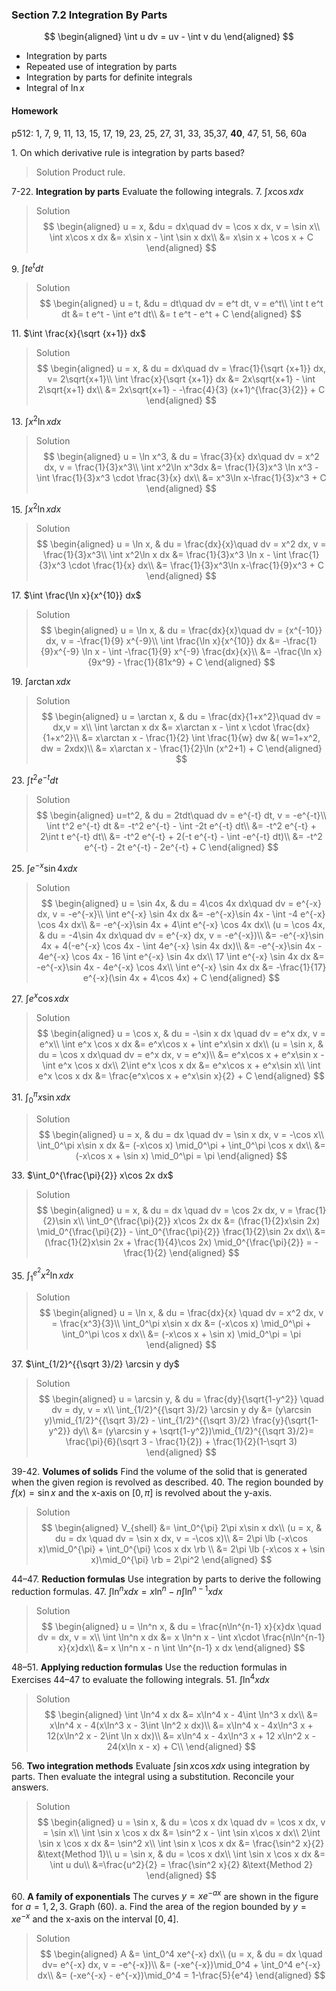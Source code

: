### Section 7.2 Integration By Parts

$$
\begin{aligned}
\int u dv = uv - \int v du
\end{aligned}
$$

+ Integration by parts
+ Repeated use of integration by parts
+ Integration by parts for definite integrals
+ Integral of $\ln x$

#### Homework
p512: 1, 7, 9, 11, 13, 15, 17, 19, 23, 25, 27, 31, 33, 35,37, **40**, 47, 51, 56, 60a

1\. On which derivative rule is integration by parts based?
>Solution
Product rule.

7-22\. **Integration by parts** Evaluate the following integrals.
7\. $\int x\cos x dx$
>Solution
$$
\begin{aligned}
u = x, &du = dx\quad dv = \cos x dx, v = \sin x\\
\int x\cos x dx &= x\sin x - \int \sin x dx\\
&= x\sin x + \cos x + C
\end{aligned}
$$

9\. $\int t e^t dt$
>Solution
$$
\begin{aligned}
u = t, &du = dt\quad dv = e^t dt, v = e^t\\
\int t e^t dt &= t e^t - \int e^t dt\\
&= t e^t - e^t + C
\end{aligned}
$$

11\. $\int \frac{x}{\sqrt {x+1}} dx$
>Solution
$$
\begin{aligned}
u = x, & du = dx\quad dv = \frac{1}{\sqrt {x+1}} dx, v= 2\sqrt{x+1}\\
\int \frac{x}{\sqrt {x+1}} dx &= 2x\sqrt{x+1} - \int 2\sqrt{x+1} dx\\
&= 2x\sqrt{x+1} - -\frac{4}{3} (x+1)^{\frac{3}{2}} + C
\end{aligned}
$$

13\. $\int x^2\ln x dx$
>Solution
$$
\begin{aligned}
u = \ln x^3, & du = \frac{3}{x} dx\quad dv = x^2 dx, v = \frac{1}{3}x^3\\
\int x^2\ln x^3dx &= \frac{1}{3}x^3 \ln x^3 - \int \frac{1}{3}x^3 \cdot \frac{3}{x} dx\\
&= x^3\ln x-\frac{1}{3}x^3 + C
\end{aligned}
$$

<!-- pagebreak -->
15\. $\int x^2\ln x dx$
>Solution
$$
\begin{aligned}
u = \ln x, & du = \frac{dx}{x}\quad dv = x^2 dx, v = \frac{1}{3}x^3\\
\int x^2\ln x dx &= \frac{1}{3}x^3 \ln x - \int \frac{1}{3}x^3 \cdot \frac{1}{x} dx\\
&= \frac{1}{3}x^3\ln x-\frac{1}{9}x^3 + C
\end{aligned}
$$

17\. $\int \frac{\ln x}{x^{10}} dx$
>Solution
$$
\begin{aligned}
u = \ln x, & du = \frac{dx}{x}\quad dv = {x^{-10}} dx, v = -\frac{1}{9} x^{-9}\\
\int \frac{\ln x}{x^{10}} dx &= -\frac{1}{9}x^{-9} \ln x - \int -\frac{1}{9} x^{-9} \frac{dx}{x}\\
&= -\frac{\ln x}{9x^9} - \frac{1}{81x^9} + C
\end{aligned}
$$

19\. $\int \arctan x dx$
>Solution
$$
\begin{aligned}
u = \arctan x, & du = \frac{dx}{1+x^2}\quad dv = dx,v = x\\
\int \arctan x dx &= x\arctan x - \int x \cdot \frac{dx}{1+x^2}\\
&= x\arctan x - \frac{1}{2} \int \frac{1}{w} dw &( w=1+x^2, dw = 2xdx)\\
&= x\arctan x - \frac{1}{2}\ln (x^2+1) + C
\end{aligned}
$$

23\. $\int t^2 e^{-t} dt$
>Solution
$$
\begin{aligned}
u=t^2, & du = 2tdt\quad  dv = e^{-t} dt, v = -e^{-t}\\
\int t^2 e^{-t} dt &= -t^2 e^{-t} - \int -2t e^{-t} dt\\
&= -t^2 e^{-t} + 2\int t e^{-t} dt\\
&= -t^2 e^{-t} + 2(-t e^{-t} - \int -e^{-t} dt)\\
&= -t^2 e^{-t} - 2t e^{-t} - 2e^{-t} + C
\end{aligned}
$$

<!-- pagebreak -->
25\. $\int e^{-x} \sin 4x dx$
>Solution
$$
\begin{aligned}
u = \sin 4x, & du = 4\cos 4x dx\quad dv = e^{-x} dx, v = -e^{-x}\\
\int e^{-x} \sin 4x dx &= -e^{-x}\sin 4x - \int -4 e^{-x} \cos 4x  dx\\
&= -e^{-x}\sin 4x + 4\int e^{-x} \cos 4x dx\\
(u = \cos 4x, & du = -4\sin 4x dx\quad dv = e^{-x} dx, v = -e^{-x})\\
&= -e^{-x}\sin 4x + 4(-e^{-x} \cos 4x - \int 4e^{-x} \sin 4x dx)\\
&= -e^{-x}\sin 4x - 4e^{-x} \cos 4x - 16 \int e^{-x} \sin 4x dx\\
17 \int e^{-x} \sin 4x dx &= -e^{-x}\sin 4x - 4e^{-x} \cos 4x\\
\int e^{-x} \sin 4x dx &= -\frac{1}{17} e^{-x}(\sin 4x + 4\cos 4x) + C
\end{aligned}
$$

27\. $\int e^x \cos x dx$
>Solution
$$
\begin{aligned}
u = \cos x, & du = -\sin x dx \quad dv = e^x dx, v = e^x\\
\int e^x \cos x dx &=  e^x\cos x + \int e^x\sin x dx\\
(u = \sin x, & du = \cos x dx\quad dv = e^x dx, v = e^x)\\
&= e^x\cos x + e^x\sin x - \int e^x \cos x dx\\
2\int e^x \cos x dx &= e^x\cos x + e^x\sin x\\
\int e^x \cos x dx &= \frac{e^x\cos x + e^x\sin x}{2} + C
\end{aligned}
$$

31\. $\int_0^\pi x\sin x dx$
>Solution
$$
\begin{aligned}
u = x, & du = dx \quad dv = \sin x dx, v = -\cos x\\
\int_0^\pi x\sin x dx &= (-x\cos x) \mid_0^\pi + \int_0^\pi \cos x dx\\
&= (-x\cos x + \sin x) \mid_0^\pi = \pi
\end{aligned}
$$

33\. $\int_0^{\frac{\pi}{2}} x\cos 2x dx$
>Solution
$$
\begin{aligned}
u = x, & du = dx \quad dv = \cos 2x dx, v = \frac{1}{2}\sin x\\
\int_0^{\frac{\pi}{2}} x\cos 2x dx &= (\frac{1}{2}x\sin 2x) \mid_0^{\frac{\pi}{2}} - \int_0^{\frac{\pi}{2}} \frac{1}{2}\sin 2x dx\\
&= (\frac{1}{2}x\sin 2x + \frac{1}{4}\cos 2x) \mid_0^{\frac{\pi}{2}} = -\frac{1}{2}
\end{aligned}
$$

35\. $\int_1^{e^2} x^2\ln x dx$
>Solution
$$
\begin{aligned}
u = \ln x, & du = \frac{dx}{x} \quad dv = x^2 dx,  v = \frac{x^3}{3}\\
\int_0^\pi x\sin x dx &= (-x\cos x) \mid_0^\pi + \int_0^\pi \cos x dx\\
&= (-x\cos x + \sin x) \mid_0^\pi = \pi
\end{aligned}
$$

37\. $\int_{1/2}^{{\sqrt 3}/2} \arcsin y dy$
>Solution
$$
\begin{aligned}
u = \arcsin y, & du = \frac{dy}{\sqrt{1-y^2}} \quad dv = dy, v = x\\ \int_{1/2}^{{\sqrt 3}/2} \arcsin y dy &= (y\arcsin y)\mid_{1/2}^{{\sqrt 3}/2} - \int_{1/2}^{{\sqrt 3}/2} \frac{y}{\sqrt{1-y^2}} dy\\
&= (y\arcsin y + \sqrt{1-y^2})\mid_{1/2}^{{\sqrt 3}/2}= \frac{\pi}{6}(\sqrt 3 - \frac{1}{2}) + \frac{1}{2}(1-\sqrt 3)
\end{aligned}
$$

39-42\. **Volumes of solids** Find the volume of the solid that is generated when the given region is revolved as described.
40\. The region bounded by $f(x) = \sin x$ and the x-axis on $[0,\pi]$ is revolved about the y-axis.
>Solution
$$
\begin{aligned}
V_{shell} &= \int_0^{\pi} 2\pi x\sin x dx\\
(u = x, & du = dx \quad dv = \sin x dx, v = -\cos x)\\
&= 2\pi \lb (-x\cos x)\mid_0^{\pi} + \int_0^{\pi} \cos x dx \rb \\
&= 2\pi \lb (-x\cos x + \sin x)\mid_0^{\pi} \rb = 2\pi^2
\end{aligned}
$$

44–47\. **Reduction formulas** Use integration by parts to derive the following reduction formulas.
47\. $\int \ln^n x dx = x \ln^n - n \int \ln^{n-1} x dx$
>Solution
$$
\begin{aligned}
u = \ln^n x, & du = \frac{n\ln^{n-1} x}{x}dx \quad dv = dx, v = x\\
\int \ln^n x dx &= x \ln^n x - \int x\cdot \frac{n\ln^{n-1} x}{x}dx\\
&= x \ln^n x - n \int \ln^{n-1} x dx
\end{aligned}
$$

<!-- pagebreak -->
48–51\. **Applying reduction formulas** Use the reduction formulas in Exercises 44–47 to evaluate the following integrals.
51\. $\int \ln^4 x dx$
>Solution
$$
\begin{aligned}
\int \ln^4 x dx &= x\ln^4 x - 4\int \ln^3 x dx\\
&= x\ln^4 x - 4(x\ln^3 x - 3\int \ln^2 x dx)\\
&= x\ln^4 x - 4x\ln^3 x + 12(x\ln^2 x - 2\int \ln x dx)\\
&= x\ln^4 x - 4x\ln^3 x + 12 x\ln^2 x - 24(x\ln x - x) + C\\
\end{aligned}
$$

56\. **Two integration methods** Evaluate $\int \sin x \cos x dx$ using integration by parts. Then evaluate the integral using a substitution. Reconcile your answers.
>Solution
$$
\begin{aligned}
u = \sin x, & du = \cos x dx \quad dv = \cos x dx, v = \sin x\\
\int \sin x \cos x dx &= \sin^2 x - \int \sin x\cos x dx\\
2\int \sin x \cos x dx &= \sin^2 x\\
\int \sin x \cos x dx &= \frac{\sin^2 x}{2} &\text{Method 1}\\
u = \sin x, & du = \cos x dx\\
\int \sin x \cos x dx &= \int u du\\
&=\frac{u^2}{2} = \frac{\sin^2 x}{2} &\text{Method 2}
\end{aligned}
$$

60\. **A family of exponentials** The curves $y = xe^{-ax}$ are shown in the figure for $a = 1, 2, 3$. Graph (60).
a. Find the area of the region bounded by $y = xe^{-x}$ and the x-axis on the interval $[0, 4]$.
>Solution
$$
\begin{aligned}
A &= \int_0^4 xe^{-x} dx\\
(u = x, & du = dx \quad dv= e^{-x} dx, v = -e^{-x})\\
&= (-xe^{-x})\mid_0^4 + \int_0^4 e^{-x} dx\\
&= (-xe^{-x} - e^{-x})\mid_0^4 = 1-\frac{5}{e^4}
\end{aligned}
$$
